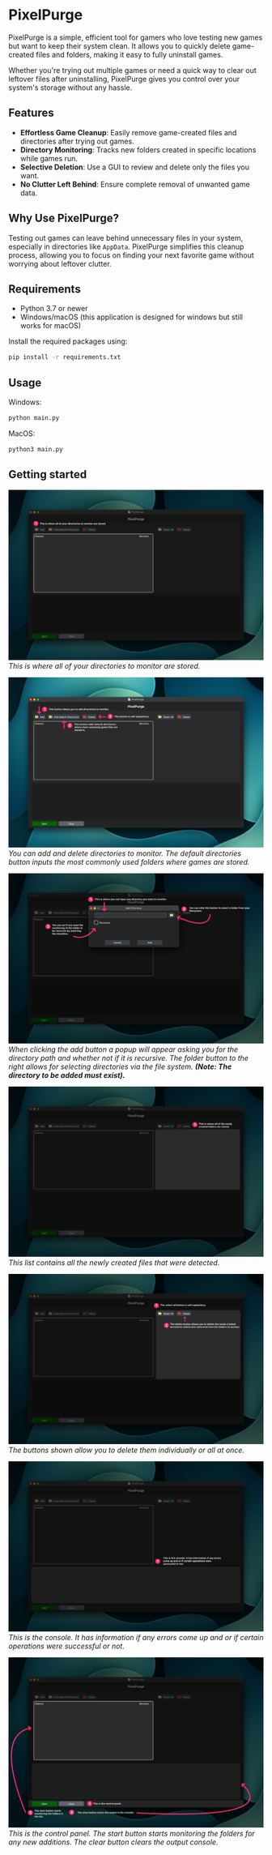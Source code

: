 # PixelPurge

PixelPurge is a simple, efficient tool for gamers who love testing new games but want to keep their system clean. It allows you to quickly delete game-created files and folders, making it easy to fully uninstall games.

Whether you're trying out multiple games or need a quick way to clear out leftover files after uninstalling, PixelPurge gives you control over your system's storage without any hassle.


## Features

- **Effortless Game Cleanup**: Easily remove game-created files and directories after trying out games.
- **Directory Monitoring**: Tracks new folders created in specific locations while games run.
- **Selective Deletion**: Use a GUI to review and delete only the files you want.
- **No Clutter Left Behind**: Ensure complete removal of unwanted game data.


## Why Use PixelPurge?

Testing out games can leave behind unnecessary files in your system, especially in directories like `AppData`. PixelPurge simplifies this cleanup process, allowing you to focus on finding your next favorite game without worrying about leftover clutter.


## Requirements

- Python 3.7 or newer
- Windows/macOS (this application is designed for windows but still works for macOS)

Install the required packages using:
```bash
pip install -r requirements.txt
```

## Usage
Windows:
```bash
python main.py
```
MacOS:
```bash
python3 main.py
```

## Getting started
![](ignore/listtree.png)
*This is where all of your directories to monitor are stored.*

![](ignore/directories_to_monitor.png)
*You can add and delete directories to monitor. The default directories button inputs the most commonly used folders where games are stored.*

![](ignore/adding.png)
*When clicking the add button a popup will appear asking you for the directory path and whether not if it is recursive. The folder button to the right allows for selecting directories via the file system. **(Note: The directory to be added must exist).***

![](ignore/listbox.png)
*This list contains all the newly created files that were detected.*

![](ignore/listbox_buttons.png)
*The buttons shown allow you to delete them individually or all at once.*

![](ignore/console.png)
*This is the console. It has information if any errors come up and or if certain operations were successful or not.*

![](ignore/control%20panel.png)
*This is the control panel. The start button starts monitoring the folders for any new additions. The clear button clears the output console.*